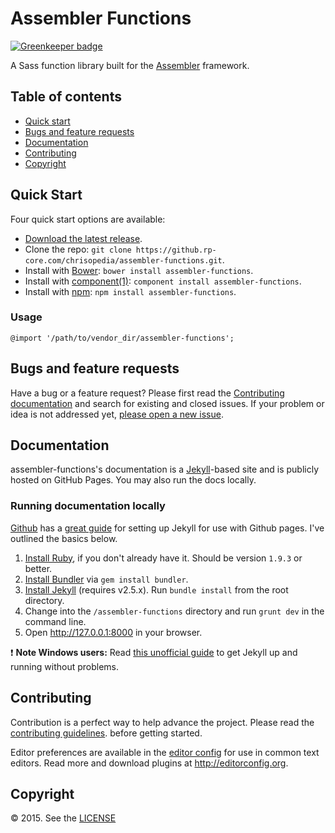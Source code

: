 # Assembler Functions

[![Greenkeeper badge](https://badges.greenkeeper.io/AssemblerUI/assembler-functions.svg)](https://greenkeeper.io/)

A Sass function library built for the
[Assembler](https://github.com/chrisopedia/assembler) framework.

## Table of contents

- [Quick start](#quick-start)
- [Bugs and feature requests](#bugs-and-feature-requests)
- [Documentation](#documentation)
- [Contributing](#contributing)
- [Copyright](#copyright)

## Quick Start

Four quick start options are available:

- [Download the latest release](https://github.rp-core.com/chrisopedia/assembler-functions/archive/v0.3.2.zip).
- Clone the repo: `git clone https://github.rp-core.com/chrisopedia/assembler-functions.git`.
- Install with [Bower](http://bower.io): `bower install assembler-functions`.
- Install with [component(1)](https://github.com/componentjs/component): `component install assembler-functions`.
- Install with [npm](https://www.npmjs.org): `npm install assembler-functions`.

### Usage

```
@import '/path/to/vendor_dir/assembler-functions';
```

## Bugs and feature requests

Have a bug or a feature request? Please first read the
[Contributing documentation](https://github.com/chrisopedia/assembler-functions/blob/master/CONTRIBUTING.md)
and search for existing and closed issues. If your problem or idea is not
addressed yet, [please open a new issue](https://github.com/chrisopedia/assembler-functions/issues/new).

## Documentation

assembler-functions's documentation is a [Jekyll](http://jekyllrb.com)-based site and
is publicly hosted on GitHub Pages.  You may also run the docs locally.

### Running documentation locally

[Github](https://github.com/) has a [great guide](https://help.github.com/articles/using-jekyll-with-pages/)
for setting up Jekyll for use with Github pages.  I've outlined the basics below.

1. [Install Ruby](https://www.ruby-lang.org/en/downloads/), if you don't already have it. Should be version `1.9.3` or better.
2. [Install Bundler](http://bundler.io/) via `gem install bundler`.
3. [Install Jekyll](http://jekyllrb.com/docs/installation) (requires v2.5.x). Run `bundle install` from the root directory.
4. Change into the `/assembler-functions` directory and run `grunt dev` in the command line.
5. Open <http://127.0.0.1:8000> in your browser.

:exclamation: **Note Windows users:** Read [this unofficial guide](http://jekyll-windows.juthilo.com/) to get Jekyll up and running without problems.

## Contributing

Contribution is a perfect way to help advance the project.  Please read the
[contributing guidelines](https://github.com/chrisopedia/assembler-functions/blob/master/CONTRIBUTING.md).
before getting started.

Editor preferences are available in the [editor config](https://github.com/chrisopedia/assembler-functions/blob/master/.editorconfig)
for use in common text editors. Read more and download plugins at <http://editorconfig.org>.

## Copyright

:copyright: 2015. See the [LICENSE](https://github.com/chrisopedia/assembler-functions/blob/master/LICENSE.md)
